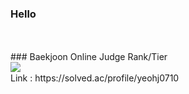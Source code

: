 ### Hello<br/>
<br/>
<br/>
### Baekjoon Online Judge Rank/Tier<br/>
<img align='left' src="http://mazassumnida.wtf/api/v2/generate_badge?boj=yeohj0710"><br/>
Link : https://solved.ac/profile/yeohj0710<br/>
<br/>
<br/>
<br/>
  
  
  
